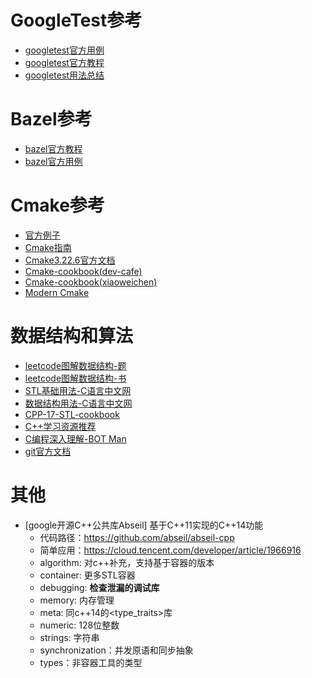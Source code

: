 # GoogleTest参考

- [googletest官方用例](https://github.com/google/googletest/tree/main/googletest/samples)
- [googletest官方教程](https://google.github.io/googletest/advanced.html)
- [googletest用法总结](https://gohalo.me/post/cpp-gtest-unit-test-usage.html)

# Bazel参考

- [bazel官方教程](https://bazel.build/)
- [bazel官方用例](https://github.com/bazelbuild/examples)

# Cmake参考

- [官方例子](https://github.com/ttroy50/cmake-examples)
- [Cmake指南](https://docs.cocos.com/cocos2d-x/manual/zh/installation/CMake-Guide.html)
- [Cmake3.22.6官方文档](https://cmake.org/cmake/help/v3.22/)
- [Cmake-cookbook(dev-cafe)](https://github.com/dev-cafe/cmake-cookbook)
- [Cmake-cookbook(xiaoweichen)](https://github.com/xiaoweiChen/CMake-Cookbook)
- [Modern Cmake](https://cliutils.gitlab.io/modern-cmake/)

# 数据结构和算法

- [leetcode图解数据结构-题](https://leetcode.cn/leetbook/read/illustration-of-algorithm/55bvvv/)
- [leetcode图解数据结构-书](https://github.com/krahets/LeetCode-Book)
- [STL基础用法-C语言中文网](http://c.biancheng.net/view/607.html)
- [数据结构用法-C语言中文网](http://c.biancheng.net/view/3364.html)
- [CPP-17-STL-cookbook](https://github.com/xiaoweiChen/CPP-17-STL-cookbook)
- [C++学习资源推荐](https://www.cnblogs.com/liangliangh/p/3582232.html)
- [C编程深入理解-BOT Man](https://www.zhihu.com/column/BOT-Man)
- [git官方文档](https://git-scm.com/book/zh/v2)

# 其他
- [google开源C++公共库Abseil] 基于C++11实现的C++14功能
  - 代码路径：https://github.com/abseil/abseil-cpp
  - 简单应用：https://cloud.tencent.com/developer/article/1966916
  - algorithm: 对c++<algorithm>补充，支持基于容器的版本
  - container: 更多STL容器
  - debugging: **检查泄漏的调试库**
  - memory: 内存管理
  - meta: 同c++14的<type_traits>库
  - numeric: 128位整数
  - strings: 字符串
  - synchronization：并发原语和同步抽象
  - types：非容器工具的类型